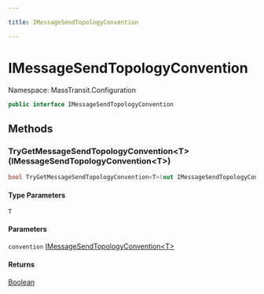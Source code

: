 ```yaml
---

title: IMessageSendTopologyConvention

---
```


# IMessageSendTopologyConvention

Namespace: MassTransit.Configuration

```csharp
public interface IMessageSendTopologyConvention
```

## Methods

### **TryGetMessageSendTopologyConvention\<T\>(IMessageSendTopologyConvention\<T\>)**

```csharp
bool TryGetMessageSendTopologyConvention<T>(out IMessageSendTopologyConvention<T> convention)
```

#### Type Parameters

`T`<br/>

#### Parameters

`convention` [IMessageSendTopologyConvention\<T\>](../masstransit-configuration/imessagesendtopologyconvention-1)<br/>

#### Returns

[Boolean](https://learn.microsoft.com/en-us/dotnet/api/system.boolean)<br/>
